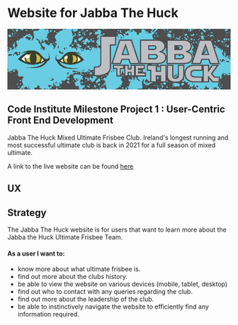 # Website for Jabba The Huck

![Jabba The Huck](assets/documents/logo.png)

## Code Institute Milestone Project 1 : User-Centric Front End Development

Jabba The Huck Mixed Ultimate Frisbee Club.
Ireland's longest running and most successful ultimate club is back in 2021 for a full season of mixed ultimate.

A link to the live website can be found [here](#)

## UX

## Strategy

The Jabba The Huck website is for users that want to learn more about the Jabba the Huck Ultimate Frisbee Team. 

#### As a user I want to:
* know more about what ultimate frisbee is.
* find out more about the clubs history.
* be able to view the website on various devices (mobile, tablet, desktop)
* find out who to contact with any queries regarding the club.
* find out more about the leadership of the club.
* be able to instinctively navigate the website to efficiently find any information required.


